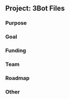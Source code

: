 ## Project: 3Bot Files

### Purpose



### Goal



### Funding



### Team




### Roadmap




### Other